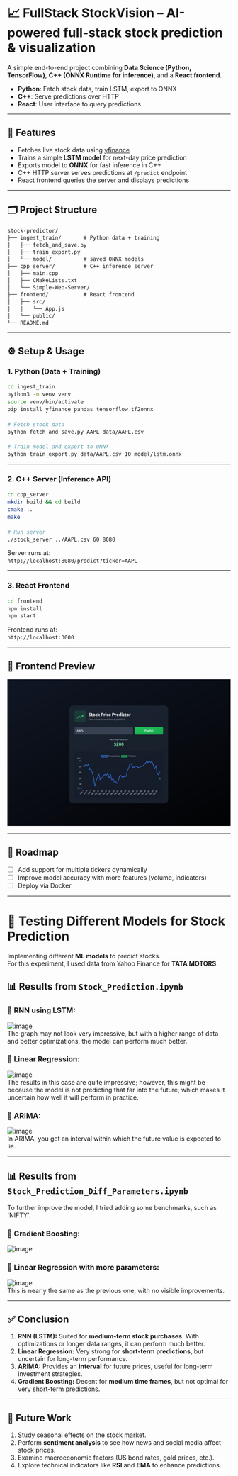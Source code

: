 # 📈 FullStack StockVision – AI-powered full-stack stock prediction & visualization

A simple end-to-end project combining **Data Science (Python, TensorFlow)**, **C++ (ONNX Runtime for inference)**, and a **React frontend**.

- **Python**: Fetch stock data, train LSTM, export to ONNX
- **C++**: Serve predictions over HTTP
- **React**: User interface to query predictions

---

## 🚀 Features

- Fetches live stock data using [yfinance](https://pypi.org/project/yfinance/)
- Trains a simple **LSTM model** for next-day price prediction
- Exports model to **ONNX** for fast inference in C++
- C++ HTTP server serves predictions at `/predict` endpoint
- React frontend queries the server and displays predictions

---

## 🗂 Project Structure

```
stock-predictor/
├── ingest_train/       # Python data + training
│   ├── fetch_and_save.py
│   ├── train_export.py
│   └── model/          # saved ONNX models
├── cpp_server/         # C++ inference server
│   ├── main.cpp
│   ├── CMakeLists.txt
│   └── Simple-Web-Server/
├── frontend/           # React frontend
│   ├── src/
│   │   └── App.js
│   └── public/
└── README.md
```

---

## ⚙️ Setup & Usage

### 1. Python (Data + Training)

```bash
cd ingest_train
python3 -m venv venv
source venv/bin/activate
pip install yfinance pandas tensorflow tf2onnx

# Fetch stock data
python fetch_and_save.py AAPL data/AAPL.csv

# Train model and export to ONNX
python train_export.py data/AAPL.csv 10 model/lstm.onnx
```

---

### 2. C++ Server (Inference API)

```bash
cd cpp_server
mkdir build && cd build
cmake ..
make

# Run server
./stock_server ../AAPL.csv 60 8080
```

Server runs at:  
`http://localhost:8080/predict?ticker=AAPL`

---

### 3. React Frontend

```bash
cd frontend
npm install
npm start
```

Frontend runs at:  
`http://localhost:3000`

---

## 🎨 Frontend Preview

![Frontend Screenshot](imgs/frontend_img.png)

---

## 📌 Roadmap

- [ ] Add support for multiple tickers dynamically
- [ ] Improve model accuracy with more features (volume, indicators)
- [ ] Deploy via Docker

---

# 🧪 Testing Different Models for Stock Prediction

Implementing different **ML models** to predict stocks.  
For this experiment, I used data from Yahoo Finance for **TATA MOTORS**.

## 📊 Results from `Stock_Prediction.ipynb`

### 🔹 RNN using LSTM:

![image](https://github.com/user-attachments/assets/52b59d97-7d9e-4e5e-9619-a85f96182097)  
The graph may not look very impressive, but with a higher range of data and better optimizations, the model can perform much better.

### 🔹 Linear Regression:

![image](https://github.com/user-attachments/assets/39c79f15-097d-4ee9-98c0-ee7c150a29e3)  
The results in this case are quite impressive; however, this might be because the model is not predicting that far into the future, which makes it uncertain how well it will perform in practice.

### 🔹 ARIMA:

![image](https://github.com/user-attachments/assets/557a88d2-9b56-4491-a0bf-1c1c7e601214)  
In ARIMA, you get an interval within which the future value is expected to lie.

---

## 📊 Results from `Stock_Prediction_Diff_Parameters.ipynb`

To further improve the model, I tried adding some benchmarks, such as 'NIFTY'.

### 🔹 Gradient Boosting:

![image](https://github.com/user-attachments/assets/6add268a-9f34-4a1e-8a11-caaa9e4a04f6)

### 🔹 Linear Regression with more parameters:

![image](https://github.com/user-attachments/assets/fdc99ef7-bd1f-49c7-ba87-ce68ab47d10a)  
This is nearly the same as the previous one, with no visible improvements.

---

## ✅ Conclusion

1. **RNN (LSTM):** Suited for **medium-term stock purchases**. With optimizations or longer data ranges, it can perform much better.
2. **Linear Regression:** Very strong for **short-term predictions**, but uncertain for long-term performance.
3. **ARIMA:** Provides an **interval** for future prices, useful for long-term investment strategies.
4. **Gradient Boosting:** Decent for **medium time frames**, but not optimal for very short-term predictions.

---

## 🔮 Future Work

1. Study seasonal effects on the stock market.
2. Perform **sentiment analysis** to see how news and social media affect stock prices.
3. Examine macroeconomic factors (US bond rates, gold prices, etc.).
4. Explore technical indicators like **RSI** and **EMA** to enhance predictions.
